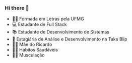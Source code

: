 ### Hi there 👋
- 👩‍🎓 Formada em Letras pela UFMG
- 💻 Estudante de Full Stack
- 📚 Estudante de Desenvolvimento de Sistemas
- 🔭 Estagiária de Análise e Desenvolvimento na Take Blip
- 👩‍👦 Mãe do Ricardo
- 🧘‍♀️ Hábitos  Saudáveis
- 🏋️‍♀️ Musculação
